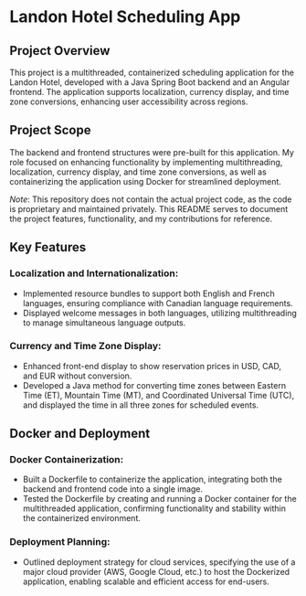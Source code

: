 # Landon Hotel Scheduling App
## Project Overview
This project is a multithreaded, containerized scheduling application for the Landon Hotel, developed with a Java Spring Boot backend and an Angular frontend. The application supports localization, currency display, and time zone conversions, enhancing user accessibility across regions.

## Project Scope
The backend and frontend structures were pre-built for this application. My role focused on enhancing functionality by implementing multithreading, localization, currency display, and time zone conversions, as well as containerizing the application using Docker for streamlined deployment.

*Note*: This repository does not contain the actual project code, as the code is proprietary and maintained privately. This README serves to document the project features, functionality, and my contributions for reference.

## Key Features
### Localization and Internationalization:
* Implemented resource bundles to support both English and French languages, ensuring compliance with Canadian language requirements.
* Displayed welcome messages in both languages, utilizing multithreading to manage simultaneous language outputs.

### Currency and Time Zone Display:
* Enhanced front-end display to show reservation prices in USD, CAD, and EUR without conversion.
* Developed a Java method for converting time zones between Eastern Time (ET), Mountain Time (MT), and Coordinated Universal Time (UTC), and displayed the time in all three zones for scheduled events.

## Docker and Deployment
### Docker Containerization:
* Built a Dockerfile to containerize the application, integrating both the backend and frontend code into a single image.
* Tested the Dockerfile by creating and running a Docker container for the multithreaded application, confirming functionality and stability within the containerized environment.

### Deployment Planning: 
* Outlined deployment strategy for cloud services, specifying the use of a major cloud provider (AWS, Google Cloud, etc.) to host the Dockerized application, enabling scalable and efficient access for end-users.

